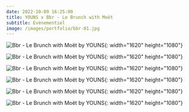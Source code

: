 ```yaml
---
date: 2022-10-09 16:25:00
title: YOUNS x Bbr - Le Brunch with Moët
subtitle: Evènementiel
image: /images/portfolio/bbr-01.jpg
---
```

![Bbr - Le Brunch with Moët by YOUNS](/images/portfolio/bbr-00.jpg){: width="1620" height="1080"}

![Bbr - Le Brunch with Moët by YOUNS](/images/portfolio/bbr-06.jpg){: width="1620" height="1080"}

![Bbr - Le Brunch with Moët by YOUNS](/images/portfolio/bbr-04.jpg){: width="1620" height="1080"}

![Bbr - Le Brunch with Moët by YOUNS](/images/portfolio/bbr-03.jpg){: width="1620" height="1080"}

![Bbr - Le Brunch with Moët by YOUNS](/images/portfolio/bbr-08.jpg){: width="1620" height="1080"}

![Bbr - Le Brunch with Moët by YOUNS](/images/portfolio/bbr-07.jpg){: width="1620" height="1080"}
